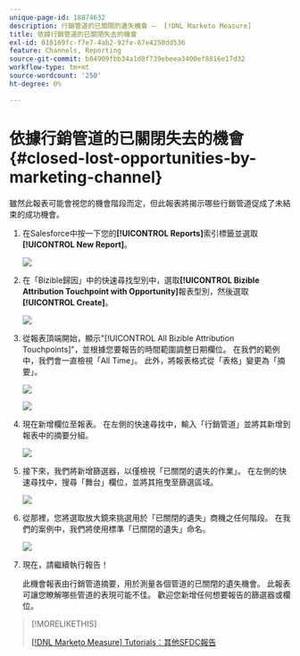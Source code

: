 ```yaml
---
unique-page-id: 18874632
description: 行銷管道的已關閉的遺失機會 —  [!DNL Marketo Measure]
title: 依據行銷管道的已關閉失去的機會
exl-id: 010169fc-f7e7-4ab2-92fe-87e4250dd536
feature: Channels, Reporting
source-git-commit: b84909fbb34a1d8f739ebeea3400ef8816e17d32
workflow-type: tm+mt
source-wordcount: '250'
ht-degree: 0%

---
```


# 依據行銷管道的已關閉失去的機會 {#closed-lost-opportunities-by-marketing-channel}

雖然此報表可能會視您的機會階段而定，但此報表將揭示哪些行銷管道促成了未結束的成功機會。

1. 在Salesforce中按一下您的&#x200B;**[!UICONTROL Reports]**&#x200B;索引標籤並選取&#x200B;**[!UICONTROL New Report]**。

   ![](assets/1-3.jpg)

1. 在「Bizible歸因」中的快速尋找型別中，選取&#x200B;**[!UICONTROL Bizible Attribution Touchpoint with Opportunity]**&#x200B;報表型別，然後選取&#x200B;**[!UICONTROL Create]**。

   ![](assets/2-3.jpg)

1. 從報表頂端開始，顯示&quot;[!UICONTROL All Bizible Attribution Touchpoints]&quot;，並根據您要報告的時間範圍調整日期欄位。 在我們的範例中，我們會一直檢視「All Time」。 此外，將報表格式從「表格」變更為「摘要」。

   ![](assets/3-3.jpg)

   ![](assets/4-2.jpg)

1. 現在新增欄位至報表。 在左側的快速尋找中，輸入「行銷管道」並將其新增到報表中的摘要分組。

   ![](assets/5.jpg)

1. 接下來，我們將新增篩選器，以僅檢視「已關閉的遺失的作業」。 在左側的快速尋找中，搜尋「舞台」欄位，並將其拖曳至篩選區域。

   ![](assets/6.jpg)

1. 從那裡，您將選取放大鏡來挑選用於「已關閉的遺失」商機之任何階段。 在我們的案例中，我們將使用標準「已關閉的遺失」命名。

   ![](assets/7.jpg)

1. 現在，請繼續執行報告！

   此機會報表由行銷管道摘要，用於測量各個管道的已關閉的遺失機會。 此報表可讓您瞭解哪些管道的表現可能不佳。 歡迎您新增任何想要報告的篩選器或欄位。

>[!MORELIKETHIS]
>
>[[!DNL Marketo Measure] Tutorials：其他SFDC報告](https://experienceleague.adobe.com/zh-hant/docs/marketo-measure-learn/tutorials/onboarding/marketo-measure-102/addtional-salesforce-reports)

